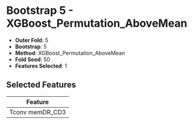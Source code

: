 # Bootstrap 5 - XGBoost_Permutation_AboveMean

- **Outer Fold**: 5
- **Bootstrap**: 5
- **Method**: XGBoost_Permutation_AboveMean
- **Fold Seed**: 50
- **Features Selected**: 1

## Selected Features

| Feature |
|---------|
| Tconv memDR_CD3 |
